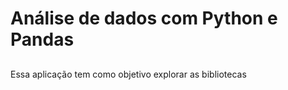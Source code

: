 # Análise de dados com Python e Pandas

##
Essa aplicação tem como objetivo explorar as bibliotecas  
##